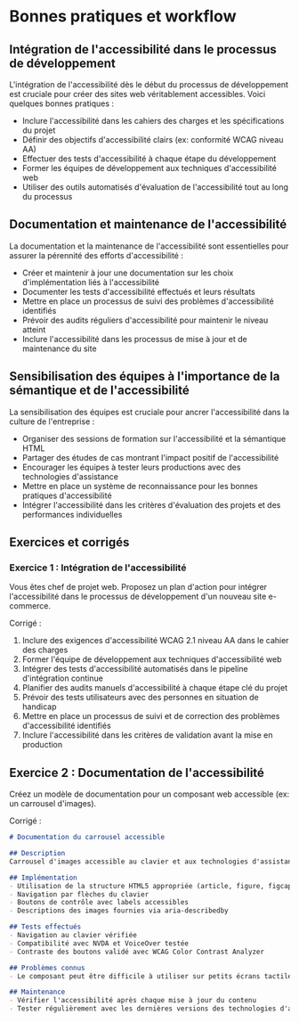 # Bonnes pratiques et workflow

## Intégration de l'accessibilité dans le processus de développement

L'intégration de l'accessibilité dès le début du processus de développement est cruciale pour créer des sites web véritablement accessibles. Voici quelques bonnes pratiques :

- Inclure l'accessibilité dans les cahiers des charges et les spécifications du projet
- Définir des objectifs d'accessibilité clairs (ex: conformité WCAG niveau AA)
- Effectuer des tests d'accessibilité à chaque étape du développement
- Former les équipes de développement aux techniques d'accessibilité web
- Utiliser des outils automatisés d'évaluation de l'accessibilité tout au long du processus

## Documentation et maintenance de l'accessibilité

La documentation et la maintenance de l'accessibilité sont essentielles pour assurer la pérennité des efforts d'accessibilité :

- Créer et maintenir à jour une documentation sur les choix d'implémentation liés à l'accessibilité
- Documenter les tests d'accessibilité effectués et leurs résultats
- Mettre en place un processus de suivi des problèmes d'accessibilité identifiés
- Prévoir des audits réguliers d'accessibilité pour maintenir le niveau atteint
- Inclure l'accessibilité dans les processus de mise à jour et de maintenance du site

## Sensibilisation des équipes à l'importance de la sémantique et de l'accessibilité

La sensibilisation des équipes est cruciale pour ancrer l'accessibilité dans la culture de l'entreprise :

- Organiser des sessions de formation sur l'accessibilité et la sémantique HTML
- Partager des études de cas montrant l'impact positif de l'accessibilité
- Encourager les équipes à tester leurs productions avec des technologies d'assistance
- Mettre en place un système de reconnaissance pour les bonnes pratiques d'accessibilité
- Intégrer l'accessibilité dans les critères d'évaluation des projets et des performances individuelles

## Exercices et corrigés

### Exercice 1 : Intégration de l'accessibilité

Vous êtes chef de projet web. Proposez un plan d'action pour intégrer l'accessibilité dans le processus de développement d'un nouveau site e-commerce.

Corrigé :

1. Inclure des exigences d'accessibilité WCAG 2.1 niveau AA dans le cahier des charges
2. Former l'équipe de développement aux techniques d'accessibilité web
3. Intégrer des tests d'accessibilité automatisés dans le pipeline d'intégration continue
4. Planifier des audits manuels d'accessibilité à chaque étape clé du projet
5. Prévoir des tests utilisateurs avec des personnes en situation de handicap
6. Mettre en place un processus de suivi et de correction des problèmes d'accessibilité identifiés
7. Inclure l'accessibilité dans les critères de validation avant la mise en production

## Exercice 2 : Documentation de l'accessibilité

Créez un modèle de documentation pour un composant web accessible (ex: un carrousel d'images).

Corrigé :

```markdown
# Documentation du carrousel accessible

## Description
Carrousel d'images accessible au clavier et aux technologies d'assistance.

## Implémentation
- Utilisation de la structure HTML5 appropriée (article, figure, figcaption)
- Navigation par flèches du clavier
- Boutons de contrôle avec labels accessibles
- Descriptions des images fournies via aria-describedby

## Tests effectués
- Navigation au clavier vérifiée
- Compatibilité avec NVDA et VoiceOver testée
- Contraste des boutons validé avec WCAG Color Contrast Analyzer

## Problèmes connus
- Le composant peut être difficile à utiliser sur petits écrans tactiles

## Maintenance
- Vérifier l'accessibilité après chaque mise à jour du contenu
- Tester régulièrement avec les dernières versions des technologies d'assistance
```